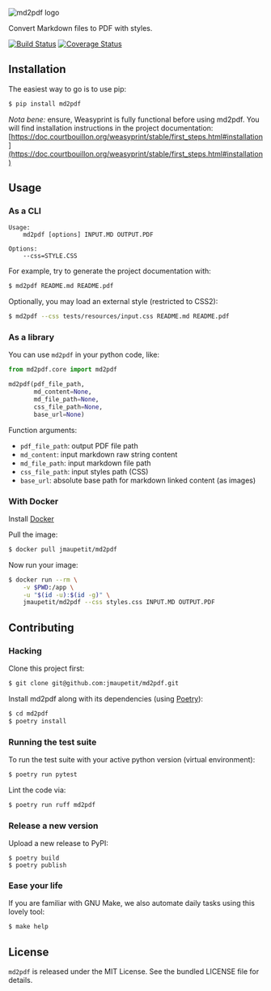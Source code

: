 ![md2pdf logo](https://github.com/jmaupetit/md2pdf/raw/main/assets/md2pdf-logo.png)

Convert Markdown files to PDF with styles.

[![Build Status](https://travis-ci.org/jmaupetit/md2pdf.svg?branch=main)](https://travis-ci.org/jmaupetit/md2pdf)
[![Coverage Status](https://coveralls.io/repos/github/jmaupetit/md2pdf/badge.svg?branch=main)](https://coveralls.io/github/jmaupetit/md2pdf?branch=main)


## Installation

The easiest way to go is to use pip:

```bash
$ pip install md2pdf
```

_Nota bene:_ ensure, Weasyprint is fully functional before using md2pdf. You will find
installation instructions in the project documentation: [https://doc.courtbouillon.org/weasyprint/stable/first_steps.html#installation](https://doc.courtbouillon.org/weasyprint/stable/first_steps.html#installation)

## Usage

### As a CLI

```
Usage:
    md2pdf [options] INPUT.MD OUTPUT.PDF

Options:
    --css=STYLE.CSS
```

For example, try to generate the project documentation with:

```bash
$ md2pdf README.md README.pdf
```

Optionally, you may load an external style (restricted to CSS2):

```bash
$ md2pdf --css tests/resources/input.css README.md README.pdf
```

### As a library

You can use `md2pdf` in your python code, like:

```python
from md2pdf.core import md2pdf

md2pdf(pdf_file_path,
       md_content=None,
       md_file_path=None,
       css_file_path=None,
       base_url=None)
```

Function arguments:

* `pdf_file_path`: output PDF file path
* `md_content`: input markdown raw string content
* `md_file_path`: input markdown file path
* `css_file_path`: input styles path (CSS)
* `base_url`: absolute base path for markdown linked content (as images)

### With Docker

Install [Docker](https://www.docker.com/)

Pull the image:

```bash
$ docker pull jmaupetit/md2pdf
```

Now run your image:

```bash
$ docker run --rm \
    -v $PWD:/app \
    -u "$(id -u):$(id -g)" \
    jmaupetit/md2pdf --css styles.css INPUT.MD OUTPUT.PDF
```

## Contributing

### Hacking

Clone this project first:

```bash
$ git clone git@github.com:jmaupetit/md2pdf.git
```

Install md2pdf along with its dependencies (using [Poetry](https://python-poetry.org)):

```bash
$ cd md2pdf
$ poetry install
```

### Running the test suite

To run the test suite with your active python version (virtual environment):

```bash
$ poetry run pytest
```

Lint the code via:

```bash
$ poetry run ruff md2pdf
```

### Release a new version

Upload a new release to PyPI:

```
$ poetry build
$ poetry publish
```

### Ease your life

If you are familiar with GNU Make, we also automate daily tasks using this lovely tool:

```bash
$ make help
```

## License

`md2pdf` is released under the MIT License. See the bundled LICENSE file for
details.
